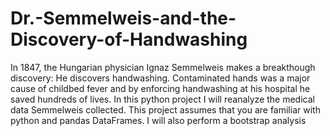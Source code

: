# Dr.-Semmelweis-and-the-Discovery-of-Handwashing
In 1847, the Hungarian physician Ignaz Semmelweis makes a breakthough discovery: He discovers handwashing. Contaminated hands was a major cause of childbed fever and by enforcing handwashing at his hospital he saved hundreds of lives.  In this python project I will reanalyze the medical data Semmelweis collected. This project assumes that you are familiar with python and pandas DataFrames. I will also perform a bootstrap analysis
